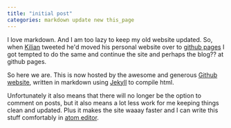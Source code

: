 ```yaml
---
title: "initial post"
categories: markdown update new this_page
---
```


I love markdown. And I am too lazy to keep my old website updated. So, when
[Kilian](//kilian.io) tweeted he'd moved his personal website over to
[github pages](//pages.github.io) I got tempted to do the same and continue the
site and perhaps the blog?? at github pages.

So here we are. This is now hosted by the awesome and generous
[Github website](//github.com), written in markdown using [Jekyll](//jekyllrb.com)
to compile html.

Unfortunately it also means that there will no longer be the option to comment
on posts, but it also means a lot less work for me keeping things clean and
updated. Plus it makes the site waaay faster and I can write this stuff
comfortably in [atom editor](//atom.io).
